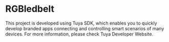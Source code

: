 # RGBledbelt
This project is developed using Tuya SDK, which enables you to quickly develop branded apps connecting and controlling smart scenarios of many devices. For more information, please check Tuya Developer Website.

